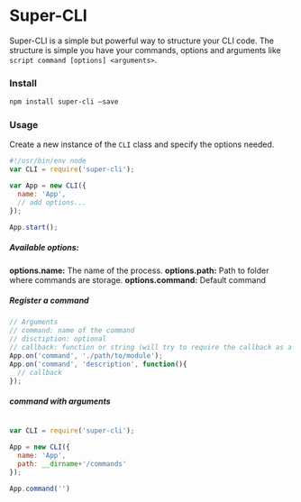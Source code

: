 # Super-CLI

Super-CLI is a simple but powerful way to structure your CLI code.
The structure is simple you have your commands, options and arguments like `script command [options] <arguments>`.

### Install
```sh
npm install super-cli —save
```

### Usage
Create a new instance of the `CLI` class and specify the options needed.
```js
#!/usr/bin/env node
var CLI = require('super-cli');

var App = new CLI({
  name: 'App',
  // add options...
});

App.start();
```

##### Available options:
**options.name:** The name of the process.
**options.path:** Path to folder where commands are storage.
**options.command:** Default command

##### Register a command
```js
// Arguments
// command: name of the command
// disctiption: optional
// callback: function or string (will try to require the callback as a module).
App.on('command', './path/to/module');
App.on('command', 'description', function(){
  // callback
});
```

##### command with arguments
```js

```


```js
var CLI = require('super-cli');

App = new CLI({
  name: 'App',
  path: __dirname+'/commands'
});

App.command('')
```



